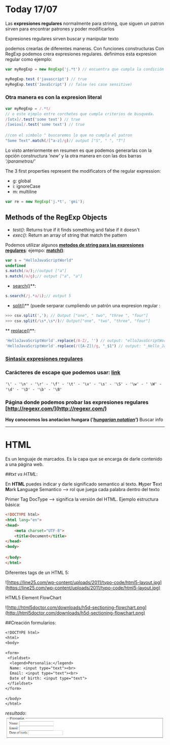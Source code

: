 
# Today 17/07

Las **expresiones regulares** normalmente para strinng, que siguen un patron sirven para encontrar patrones y poder modificarlos

Expresiones regulares sirven buscar y manipular texto

podemos crearlas de diferentes maneras.
Con funciones constructuras
Con RegExp podemos crera expresiones regulares.
definimos esta expresion regular como ejemplo:
```javascript
var myRegExp = new RegExp('j.*t') // encuentra que cumpla la condición que empieza por 'j' y termina en 't', aquí dará true
```

```javascript
myRegExp.test ('javascript') // true
myRegExp.test('JavaScript') // false (es case sensitive)
```

### Otra manera es con la expresion literal
```javascript
var myRegExp = /.*t/
// o este ejmplo entre corchetes que cumpla criterios de busqueda.
/[otx]/.test('some text') // true
/[aeiou]/.test('some text') // true

//con el simbolo ^ buscaremos lo que no cumpla el patron
"Some Text".match(/[^a-z]/g)// output ["S", " ", "T"]

```

Lo visto anteriormente en resumen es que podemos generarlas con la opción constructura *'new'* y la otra manera en con las dos barras *'/parametros/'*

The 3 first properties represent the modificators of the regular expression:

*   g: global
*   i: ignoreCase
*   m: multiline

```javascript
var re = new RegExp('j.*t', 'gmi');
```

## Methods of the RegExp Objects

*   *test()*: Returns true if it finds something and false if it doesn't
*   *exec()*: Return an array of string that match the pattern

Podemos utilizar algunos **[metodos de string para las expresiones regulares](https://github.com/juanmaguitar/javascript-notes/tree/master/markdown-en/08-regular-expressions#string-methods-that-accept-regular-expressions)**:
ejempo:
**[match()](https://developer.mozilla.org/en/JavaScript/Reference/Global_Objects/String/match)**:
```javascript
var s = "HelloJavaScriptWorld"
undefined
s.match(/a/);//output ["a"]
s.match(/a/g);// output ["a", "a"]
```

-   [search()](https://developer.mozilla.org/en/JavaScript/Reference/Global_Objects/String/search)**:

```javascript
s.search(/j.*a/i);// output 5
```

-   [split()](https://developer.mozilla.org/en-US/docs/Web/JavaScript/Reference/Global_Objects/String/split)** (puede serparar cumpliendo un patrón una expresion regular :

```javascript
>>> csv.split(','); // Output ["one", " two", "three ", "four"]
>>> csv.split(/\s*,\s*/)// Output["one", "two", "three", "four"]
```

** [replace()](https://developer.mozilla.org/en/JavaScript/Reference/Global_Objects/String/replace)**:

```javascript
'HelloJavaScriptWorld'.replace(/A-Z/, '') // output: "elloJavaScriptWorld"
'HelloJavaScriptWorld'.replace(/([A-Z])/g, "_$1") // output: "_Hello_Java_Script_World"

```

### [Sintasix expresiones regulares](https://github.com/juanmaguitar/javascript-notes/tree/master/markdown-en/08-regular-expressions#regular-expression-syntax)

### Carácteres de escape que podemos usar: [link](https://github.com/juanmaguitar/javascript-notes/tree/master/markdown-en/08-regular-expressions#)

``'\' - '\n' - '\r' - '\f' - '\t' - '\v' - '\s' - '\S' - '\w' - ' \W' - '\d' - '\D' - '\b' - '\B'``


### Página donde podemos probar las expresiones regulares [http://regexr.com/](http://regexr.com/)

**Hoy conocemos los anotacion hungara (*'[hungarian notation](https://en.wikipedia.org/wiki/Hungarian_notation)'*)** Buscar info

---

# HTML
Es un lenguaje de marcados. Es la capa que se encarga de darle contenido a una página web.

##*txt vs HTML*:

En **HTML** puedes indicar y darle significado semantico al texto.
**H**yper **T**ext **M**ark **L**anguage
Semantico --> rol que juega cada palabra dentro del texto

Primer Tag DocType --> significa la versión del HTML.
Ejemplo estructura básica:

```html
<!DOCTYPE html>
<html lang="en">
<head>
    <meta charset="UTF-8">
    <title>Document</title>
</head>
<body>
    
</body>
</html>
```

Diferentes tags de un HTML 5:

![https://line25.com/wp-content/uploads/2011/typo-code/html5-layout.jpg](https://line25.com/wp-content/uploads/2011/typo-code/html5-layout.jpg)


HTML5 Element FlowChart

![http://html5doctor.com/downloads/h5d-sectioning-flowchart.png](http://html5doctor.com/downloads/h5d-sectioning-flowchart.png)

##Creación formularios:

```
<!DOCTYPE html>
<html>
<body>

<form>
 <fieldset>
  <legend>Personalia:</legend>
  Name: <input type="text"><br>
  Email: <input type="text"><br>
  Date of birth: <input type="text">
 </fieldset>
</form>

</body>
</html>
```
    
*resultado*:
 ![img](img/fieldtext.png)
